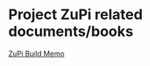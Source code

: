 # Project ZuPi related documents/books

[ZuPi Build Memo](https://easeway.gitbooks.io/zupi-build-memo/content)
